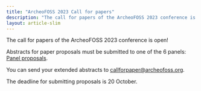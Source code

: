 ```yaml
---
title: "ArcheoFOSS 2023 Call for papers"
description: "The call for papers of the ArcheoFOSS 2023 conference is open!"
layout: article-slim
---
```


The call for papers of the ArcheoFOSS 2023 conference is open!

Abstracts for paper proposals must be submitted to one of the 6 panels: [Panel proposals](https://www.archeofoss.org/2023/panel-proposals).

You can send your extended abstracts to [callforpaper@archeofoss.org](mailto:callforpaper@archeofoss.org).

The deadline for submitting proposals is 20 October. 
